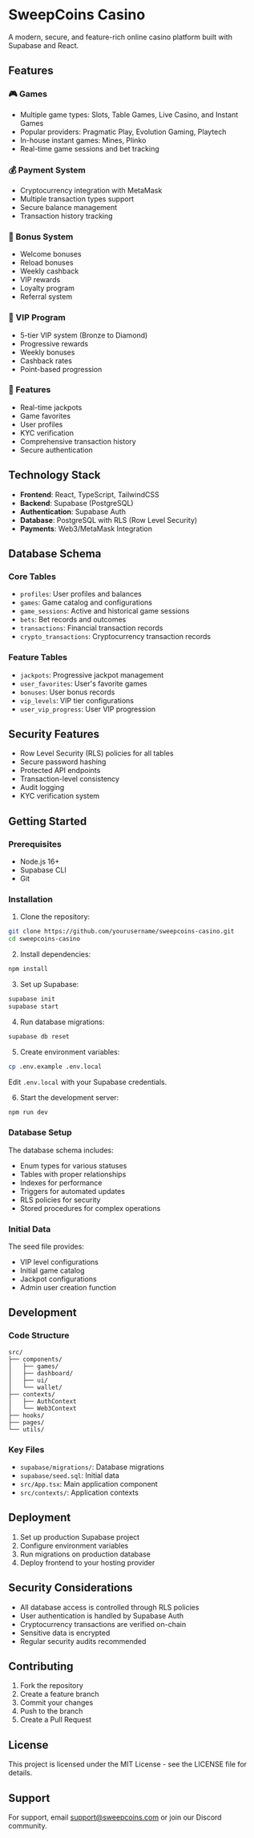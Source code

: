 # SweepCoins Casino

A modern, secure, and feature-rich online casino platform built with Supabase and React.

## Features

### 🎮 Games
- Multiple game types: Slots, Table Games, Live Casino, and Instant Games
- Popular providers: Pragmatic Play, Evolution Gaming, Playtech
- In-house instant games: Mines, Plinko
- Real-time game sessions and bet tracking

### 💰 Payment System
- Cryptocurrency integration with MetaMask
- Multiple transaction types support
- Secure balance management
- Transaction history tracking

### 🎁 Bonus System
- Welcome bonuses
- Reload bonuses
- Weekly cashback
- VIP rewards
- Loyalty program
- Referral system

### 👑 VIP Program
- 5-tier VIP system (Bronze to Diamond)
- Progressive rewards
- Weekly bonuses
- Cashback rates
- Point-based progression

### 🎯 Features
- Real-time jackpots
- Game favorites
- User profiles
- KYC verification
- Comprehensive transaction history
- Secure authentication

## Technology Stack

- **Frontend**: React, TypeScript, TailwindCSS
- **Backend**: Supabase (PostgreSQL)
- **Authentication**: Supabase Auth
- **Database**: PostgreSQL with RLS (Row Level Security)
- **Payments**: Web3/MetaMask Integration

## Database Schema

### Core Tables
- `profiles`: User profiles and balances
- `games`: Game catalog and configurations
- `game_sessions`: Active and historical game sessions
- `bets`: Bet records and outcomes
- `transactions`: Financial transaction records
- `crypto_transactions`: Cryptocurrency transaction records

### Feature Tables
- `jackpots`: Progressive jackpot management
- `user_favorites`: User's favorite games
- `bonuses`: User bonus records
- `vip_levels`: VIP tier configurations
- `user_vip_progress`: User VIP progression

## Security Features

- Row Level Security (RLS) policies for all tables
- Secure password hashing
- Protected API endpoints
- Transaction-level consistency
- Audit logging
- KYC verification system

## Getting Started

### Prerequisites
- Node.js 16+
- Supabase CLI
- Git

### Installation

1. Clone the repository:
```bash
git clone https://github.com/yourusername/sweepcoins-casino.git
cd sweepcoins-casino
```

2. Install dependencies:
```bash
npm install
```

3. Set up Supabase:
```bash
supabase init
supabase start
```

4. Run database migrations:
```bash
supabase db reset
```

5. Create environment variables:
```bash
cp .env.example .env.local
```
Edit `.env.local` with your Supabase credentials.

6. Start the development server:
```bash
npm run dev
```

### Database Setup

The database schema includes:
- Enum types for various statuses
- Tables with proper relationships
- Indexes for performance
- Triggers for automated updates
- RLS policies for security
- Stored procedures for complex operations

### Initial Data

The seed file provides:
- VIP level configurations
- Initial game catalog
- Jackpot configurations
- Admin user creation function

## Development

### Code Structure
```
src/
├── components/
│   ├── games/
│   ├── dashboard/
│   ├── ui/
│   └── wallet/
├── contexts/
│   ├── AuthContext
│   └── Web3Context
├── hooks/
├── pages/
└── utils/
```

### Key Files
- `supabase/migrations/`: Database migrations
- `supabase/seed.sql`: Initial data
- `src/App.tsx`: Main application component
- `src/contexts/`: Application contexts

## Deployment

1. Set up production Supabase project
2. Configure environment variables
3. Run migrations on production database
4. Deploy frontend to your hosting provider

## Security Considerations

- All database access is controlled through RLS policies
- User authentication is handled by Supabase Auth
- Cryptocurrency transactions are verified on-chain
- Sensitive data is encrypted
- Regular security audits recommended

## Contributing

1. Fork the repository
2. Create a feature branch
3. Commit your changes
4. Push to the branch
5. Create a Pull Request

## License

This project is licensed under the MIT License - see the LICENSE file for details.

## Support

For support, email support@sweepcoins.com or join our Discord community.
